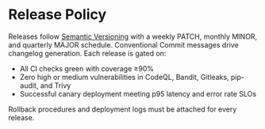 # Release Policy

Releases follow [Semantic Versioning](https://semver.org/spec/v2.0.0.html) with a weekly PATCH, monthly MINOR, and quarterly MAJOR schedule. Conventional Commit messages drive changelog generation. Each release is gated on:

- All CI checks green with coverage ≥90%
- Zero high or medium vulnerabilities in CodeQL, Bandit, Gitleaks, pip-audit, and Trivy
- Successful canary deployment meeting p95 latency and error rate SLOs

Rollback procedures and deployment logs must be attached for every release.
